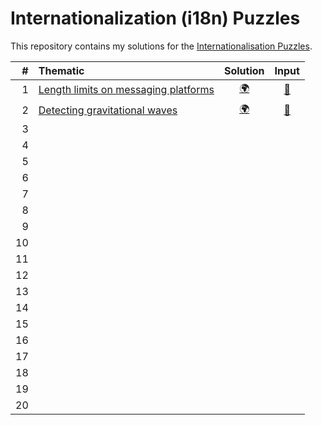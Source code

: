 # Internationalization (i18n) Puzzles

This repository contains my solutions for the [Internationalisation Puzzles](https://i18n-puzzles.com).

| # | Thematic                                                                      | Solution                                                                               | Input                                                                                        |
|--:|:------------------------------------------------------------------------------|:-------------------------------------------------------------------------------------: |:--------------------------------------------------------------------------------------------:|
| 1 | [Length limits on messaging platforms](https://i18n-puzzles.com/puzzle/1/)    | [🌍](https://github.com/baptistecottier/i18n/blob/main/puzzles/puzzle_01/solver_01.py) | [📗](https://github.com/baptistecottier/i18n/blob/main/puzzles/puzzle_01/user_input_01.txt) |
| 2 | [Detecting gravitational waves       ](https://i18n-puzzles.com/puzzle/2/)    | [🌍](https://github.com/baptistecottier/i18n/blob/main/puzzles/puzzle_02/solver_02.py) | [📗](https://github.com/baptistecottier/i18n/blob/main/puzzles/puzzle_02/user_input_02.txt) |
| 3 
| 4
| 5
| 6
| 7
| 8 
| 9
| 10
| 11
| 12
| 13
| 14
| 15
| 16
| 17
| 18
| 19
| 20
